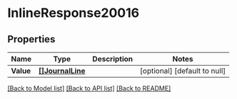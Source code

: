 # InlineResponse20016

## Properties
Name | Type | Description | Notes
------------ | ------------- | ------------- | -------------
**Value** | [**[]JournalLine**](journalLine.md) |  | [optional] [default to null]

[[Back to Model list]](../README.md#documentation-for-models) [[Back to API list]](../README.md#documentation-for-api-endpoints) [[Back to README]](../README.md)

